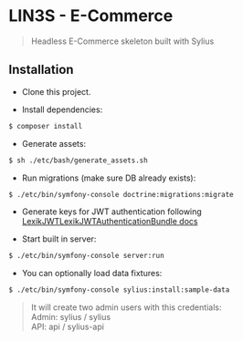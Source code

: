 # LIN3S - E-Commerce

> Headless E-Commerce skeleton built with Sylius

## Installation

* Clone this project.

* Install dependencies:

```bash
$ composer install
```

* Generate assets:

```bash
$ sh ./etc/bash/generate_assets.sh 
```

* Run migrations (make sure DB already exists):

```bash
$ ./etc/bin/symfony-console doctrine:migrations:migrate
```

* Generate keys for JWT authentication following [LexikJWTLexikJWTAuthenticationBundle docs](https://github.com/lexik/LexikJWTAuthenticationBundle/blob/master/Resources/doc/index.md#installation)

* Start built in server:

```bash
$ ./etc/bin/symfony-console server:run
```

* You can optionally load data fixtures:

```bash
$ ./etc/bin/symfony-console sylius:install:sample-data  
``` 

> It will create two admin users with this credentials:  
> Admin: sylius / sylius   
> API: api / sylius-api
